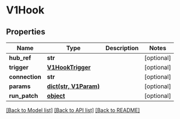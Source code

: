 # V1Hook

## Properties
Name | Type | Description | Notes
------------ | ------------- | ------------- | -------------
**hub_ref** | **str** |  | [optional] 
**trigger** | [**V1HookTrigger**](V1HookTrigger.md) |  | [optional] 
**connection** | **str** |  | [optional] 
**params** | [**dict(str, V1Param)**](V1Param.md) |  | [optional] 
**run_patch** | [**object**](.md) |  | [optional] 

[[Back to Model list]](../README.md#documentation-for-models) [[Back to API list]](../README.md#documentation-for-api-endpoints) [[Back to README]](../README.md)


